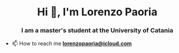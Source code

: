 <h1 align="center">Hi 👋, I'm Lorenzo Paoria</h1>
<h3 align="center">I am a master's student at the University of Catania</h3>

- 📫 How to reach me **lorenzopaoria@icloud.com**

<p align="left">
</p>
